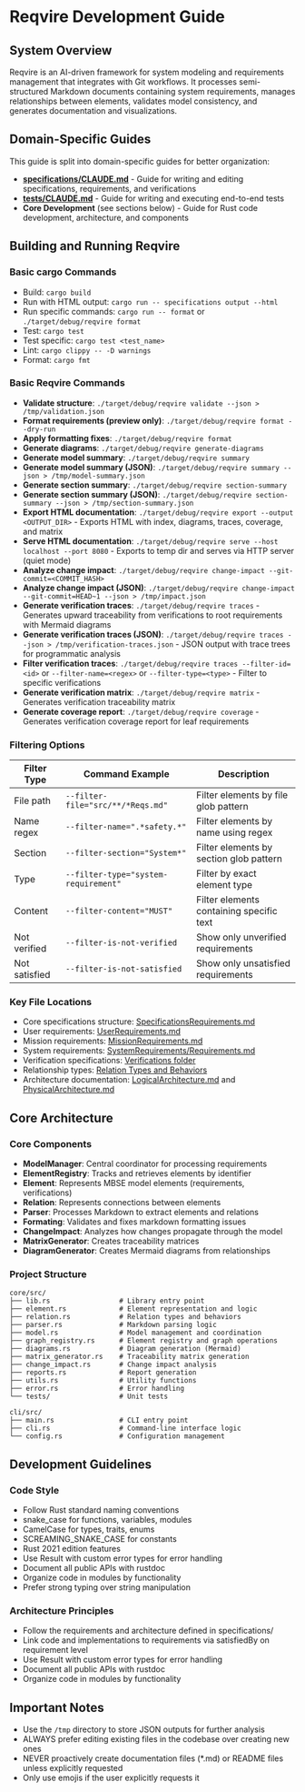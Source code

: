 # Reqvire Development Guide

## System Overview
Reqvire is an AI-driven framework for system modeling and requirements management that integrates with Git workflows. It processes semi-structured Markdown documents containing system requirements, manages relationships between elements, validates model consistency, and generates documentation and visualizations.

## Domain-Specific Guides

This guide is split into domain-specific guides for better organization:

- **[specifications/CLAUDE.md](specifications/CLAUDE.md)** - Guide for writing and editing specifications, requirements, and verifications
- **[tests/CLAUDE.md](tests/CLAUDE.md)** - Guide for writing and executing end-to-end tests
- **Core Development** (see sections below) - Guide for Rust code development, architecture, and components

## Building and Running Reqvire

### Basic cargo Commands
- Build: `cargo build`
- Run with HTML output: `cargo run -- specifications output --html`
- Run specific commands: `cargo run -- format` or `./target/debug/reqvire format`
- Test: `cargo test`
- Test specific: `cargo test <test_name>`
- Lint: `cargo clippy -- -D warnings`
- Format: `cargo fmt`

### Basic Reqvire Commands
- **Validate structure**: `./target/debug/reqvire validate --json > /tmp/validation.json`
- **Format requirements (preview only)**: `./target/debug/reqvire format --dry-run`
- **Apply formatting fixes**: `./target/debug/reqvire format`
- **Generate diagrams**: `./target/debug/reqvire generate-diagrams`
- **Generate model summary**: `./target/debug/reqvire summary`
- **Generate model summary (JSON)**: `./target/debug/reqvire summary --json > /tmp/model-summary.json`
- **Generate section summary**: `./target/debug/reqvire section-summary`
- **Generate section summary (JSON)**: `./target/debug/reqvire section-summary --json > /tmp/section-summary.json`
- **Export HTML documentation**: `./target/debug/reqvire export --output <OUTPUT_DIR>` - Exports HTML with index, diagrams, traces, coverage, and matrix
- **Serve HTML documentation**: `./target/debug/reqvire serve --host localhost --port 8080` - Exports to temp dir and serves via HTTP server (quiet mode)
- **Analyze change impact**: `./target/debug/reqvire change-impact --git-commit=<COMMIT_HASH>`
- **Analyze change impact (JSON)**: `./target/debug/reqvire change-impact --git-commit=HEAD~1 --json > /tmp/impact.json`
- **Generate verification traces**: `./target/debug/reqvire traces` - Generates upward traceability from verifications to root requirements with Mermaid diagrams
- **Generate verification traces (JSON)**: `./target/debug/reqvire traces --json > /tmp/verification-traces.json` - JSON output with trace trees for programmatic analysis
- **Filter verification traces**: `./target/debug/reqvire traces --filter-id=<id>` or `--filter-name=<regex>` or `--filter-type=<type>` - Filter to specific verifications
- **Generate verification matrix**: `./target/debug/reqvire matrix` - Generates verification traceability matrix
- **Generate coverage report**: `./target/debug/reqvire coverage` - Generates verification coverage report for leaf requirements


### Filtering Options

| Filter Type | Command Example | Description |
|-------------|----------------|-------------|
| File path | `--filter-file="src/**/*Reqs.md"` | Filter elements by file glob pattern |
| Name regex | `--filter-name=".*safety.*"` | Filter elements by name using regex |
| Section | `--filter-section="System*"` | Filter elements by section glob pattern |
| Type | `--filter-type="system-requirement"` | Filter by exact element type |
| Content | `--filter-content="MUST"` | Filter elements containing specific text |
| Not verified | `--filter-is-not-verified` | Show only unverified requirements |
| Not satisfied | `--filter-is-not-satisfied` | Show only unsatisfied requirements |

### Key File Locations
- Core specifications structure: [SpecificationsRequirements.md](specifications/SpecificationsRequirements.md)
- User requirements: [UserRequirements.md](specifications/UserRequirements.md)
- Mission requirements: [MissionRequirements.md](specifications/MissionRequirements.md)
- System requirements: [SystemRequirements/Requirements.md](specifications/SystemRequirements/Requirements.md)
- Verification specifications: [Verifications folder](specifications/Verifications)
- Relationship types: [Relation Types and Behaviors](specifications/SpecificationsRequirements.md#relation-types-and-behaviors)
- Architecture documentation: [LogicalArchitecture.md](specifications/LogicalArchitecture.md) and [PhysicalArchitecture.md](specifications/PhysicalArchitecture.md)


## Core Architecture

### Core Components
- **ModelManager**: Central coordinator for processing requirements
- **ElementRegistry**: Tracks and retrieves elements by identifier
- **Element**: Represents MBSE model elements (requirements, verifications)
- **Relation**: Represents connections between elements
- **Parser**: Processes Markdown to extract elements and relations
- **Formating**: Validates and fixes markdown formatting issues
- **ChangeImpact**: Analyzes how changes propagate through the model
- **MatrixGenerator**: Creates traceability matrices
- **DiagramGenerator**: Creates Mermaid diagrams from relationships

### Project Structure
```
core/src/
├── lib.rs                 # Library entry point
├── element.rs             # Element representation and logic
├── relation.rs            # Relation types and behaviors
├── parser.rs              # Markdown parsing logic
├── model.rs               # Model management and coordination
├── graph_registry.rs      # Element registry and graph operations
├── diagrams.rs            # Diagram generation (Mermaid)
├── matrix_generator.rs    # Traceability matrix generation
├── change_impact.rs       # Change impact analysis
├── reports.rs             # Report generation
├── utils.rs               # Utility functions
├── error.rs               # Error handling
└── tests/                 # Unit tests

cli/src/
├── main.rs                # CLI entry point
├── cli.rs                 # Command-line interface logic
└── config.rs              # Configuration management
```

## Development Guidelines

### Code Style
- Follow Rust standard naming conventions
- snake_case for functions, variables, modules
- CamelCase for types, traits, enums
- SCREAMING_SNAKE_CASE for constants
- Rust 2021 edition features
- Use Result with custom error types for error handling
- Document all public APIs with rustdoc
- Organize code in modules by functionality
- Prefer strong typing over string manipulation

### Architecture Principles
- Follow the requirements and architecture defined in specifications/
- Link code and implementations to requirements via satisfiedBy on requirement level
- Use Result with custom error types for error handling
- Document all public APIs with rustdoc
- Organize code in modules by functionality

## Important Notes

- Use the `/tmp` directory to store JSON outputs for further analysis
- ALWAYS prefer editing existing files in the codebase over creating new ones
- NEVER proactively create documentation files (*.md) or README files unless explicitly requested
- Only use emojis if the user explicitly requests it
